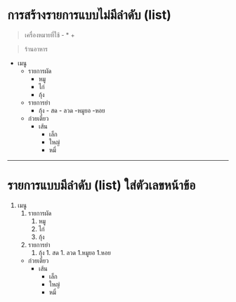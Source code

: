 # การสร้างรายการแบบไม่มีลำดับ (list)

> เครื่องหมายที่ใช้ - \* +

> ร้านอาหาร

- เมนู
  - รายการผัด
    - หมู
    - ไก่
    - กุ้ง
  * รายการยำ
    - กุ้ง - สด - ลวด
      -หมูยอ
      -หอย
  - ก๋วยเตี๋ยว
    - เส้น
      - เล็ก
      - ใหญ่
      - หมี่

---

# รายการแบบมีลำดับ (list) ใส่ตัวเลขหน้าข้อ

1. เมนู
   1. รายการผัด
      1. หมู
      1. ไก่
      1. กุ้ง
   1. รายการยำ
      1. กุ้ง 1. สด 1. ลวด
         1.หมูยอ
         1.หอย
   - ก๋วยเตี๋ยว
     - เส้น
       - เล็ก
       - ใหญ่
       - หมี่
